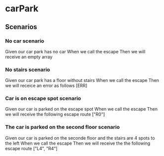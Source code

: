 # carPark

## Scenarios

### No car scenario

Given our car park has no car
When we call the escape
Then we will receive an empty array

### No stairs scenario

Given our car park has a floor without stairs
When we call the escape
Then we will receice an error as follows [ERR]

### Car is on escape spot scenario

Given our car is parked on the escape spot
When we call the escape
Then we will receive the following escape route ["R0"]

### The car is parked on the second floor scenario

Given our car is parked on the seconde floor and the stairs are 4 spots to the left
When we call the escape
Then we will receive the the following escape route ["L4", "R4"]
